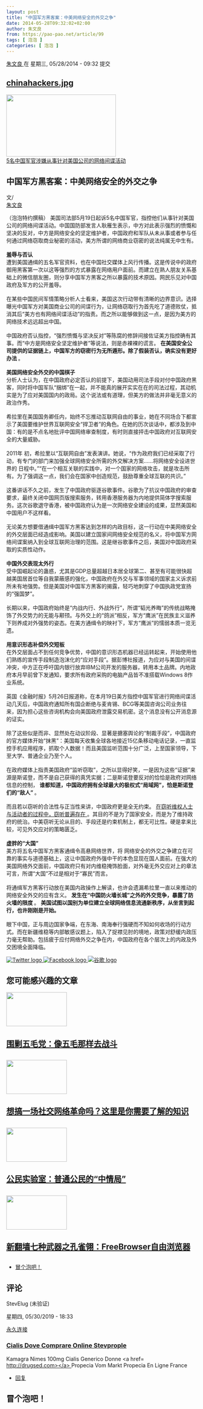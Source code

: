 ```yaml
---
layout: post
title: "中国军方黑客案：中美网络安全的外交之争"
date: 2014-05-28T09:32:02+02:00
author: 朱文良
from: https://pao-pao.net/article/99
tags: [ 泡泡 ]
categories: [ 泡泡 ]
---
```


<section class="clearfix" id="content" role="main">
 <div class="region region-content">
  <div class="block block-system" id="block-system-main">
   <div class="content">
    <div about="/article/99" class="node node-pao-pao-article node-promoted node-full view-mode-full clearfix" id="node-99" typeof="sioc:Item foaf:Document">
     <span class="rdf-meta element-hidden" content="中国军方黑客案：中美网络安全的外交之争" property="dc:title">
     </span>
     <span class="rdf-meta element-hidden" content="1" datatype="xsd:integer" property="sioc:num_replies">
     </span>
     <div class="submitted">
      <span content="2014-05-28T09:32:02+02:00" datatype="xsd:dateTime" property="dc:date dc:created" rel="sioc:has_creator">
       <a about="/author/134" class="username" datatype="" href="/author/134" property="foaf:name" title="查看用户资料" typeof="sioc:UserAccount" xml:lang="">
        朱文良
       </a>
       在 星期三, 05/28/2014 - 09:32 提交
      </span>
     </div>
     <div class="content">
      <div class="field field-name-field-image field-type-image field-label-hidden">
       <div class="field-items">
        <div class="field-item even">
         <div class="file file-image file-image-jpeg" id="file-203--2">
          <h2 class="element-invisible">
           <a href="/file/203">
            chinahackers.jpg
           </a>
          </h2>
          <div class="content">
           <img alt="" height="164" src="https://pao-pao.net/sites/pao-pao.net/files/styles/article_detail/public/chinahackers.jpg?itok=S7b2Spdw" title="" typeof="foaf:Image" width="290"/>
           <div class="field field-name-field-image-source field-type-link-field field-label-hidden">
            <div class="field-items">
             <div class="field-item even">
              <a href="https://www.anpfoto.nl/search.pp?page=1&amp;ShowPicture=27300276&amp;pos=1">
               5名中国军官涉嫌从事针对美国公司的网络间谍活动
              </a>
             </div>
            </div>
           </div>
          </div>
         </div>
        </div>
       </div>
      </div>
      <div class="field field-name-title field-type-ds field-label-hidden">
       <div class="field-items">
        <div class="field-item even" property="dc:title">
         <h1 class="page-title">
          中国军方黑客案：中美网络安全的外交之争
         </h1>
        </div>
       </div>
      </div>
      <div class="field-name-author">
       <div class="label-inline">
        文/
       </div>
       <a about="/author/134" class="username" datatype="" href="/author/134" property="foaf:name" title="查看用户资料" typeof="sioc:UserAccount" xml:lang="">
        朱文良
       </a>
      </div>
      <div class="field field-name-body field-type-text-with-summary field-label-hidden">
       <div class="field-items">
        <div class="field-item even" property="content:encoded">
         <p>
          （泡泡特约撰稿） 美国司法部5月19日起诉5名中国军官，指控他们从事针对美国公司的网络间谍活动。中国国防部发言人耿雁生表示，中方对此表示强烈的愤慨和坚决的反对，中方是网络安全的坚定维护者，中国政府和军队从未从事或者参与任何通过网络窃取商业秘密的活动，美方所谓的网络商业窃密的说法纯属无中生有。
          <br/>
          <br/>
          <strong>
           羞辱与否认
          </strong>
          <br/>
          遭到美国通缉的五名军官资料，也在中国社交媒体上风行传播。这是传说中的政府御用黑客第一次以这等强烈的方式暴露在网络用户面前。而建立在熟人朋友关系基础上的微信朋友圈，则分享中国军方黑客之所以暴露的技术原因。网民乐见对中国政府及军方的公开羞辱。
          <br/>
          <br/>
          在某些中国民间军情策略分析人士看来，美国这次行动带有清晰的边界意识。选择曝光中国军方对美国商业公司的间谍行为，让网络窃取行为首先吃了道德败仗，抵消其后“美方也有网络间谍活动”的指责。而之所以能够做到这一点，是因为美方的网络技术远远超出中国。
          <br/>
          <br/>
          中国政府否认指控，“强烈愤慨与坚决反对”等陈腐的修辞间接佐证美方指控确有其事。而“中方是网络安全坚定维护者”等说法，则是赤裸裸的谎言。
          <strong>
           在美国安全公司提供的证据链上，中国军方的窃密行为无所遁形。除了假装否认，确实没有更好办法
          </strong>
          。
          <br/>
          <br/>
          <strong>
           美国网络安全外交的中国棋子
          </strong>
          <br/>
          分析人士认为，在中国政府必定否认的前提下，美国动用司法手段对付中国政府黑客，同时将中国军队“捆绑”在一起，并不能真的展开实实在在的司法过程，其动机实是为了应对美国国内的政局。这个说法或有道理，但美方的做法并非毫无意义的政治作秀。
          <br/>
          <br/>
          希拉里在美国国务卿任内，始终不忘推动互联网自由的事业，她在不同场合下都宣示了美国要维护世界互联网安全“捍卫者”的角色。在她的历次谈话中，都涉及到中国：有的是不点名地批评中国网络审查制度，有时则直接抨击中国政府对互联网安全的大量威胁。
          <br/>
          <br/>
          2011年 初，希拉里以“互联网自由”发表演讲。她说，“作为政府我们已经采取了行动，有专门的部门来加强全球网络安全所需的外交解决方案……将网络安全设进世界的 日程中。”“在一个相互关联的实践中，对一个国家的网络攻击，就是攻击所有。为了强调这一点，我们会在国家中创造规范，鼓励尊重全球互联的共识。”
          <br/>
          <br/>
          这番讲话不久之前，发生了中国政府驱逐谷歌事件。谷歌为了抗议中国政府的审查要求，最终关闭中国网页版搜索服务，转用香港服务器为内地提供简体字搜索服务。这次谷歌退守香港，被中国政府认为是一次网络安全建设的成果，显然美国和中国用户不这样看。
          <br/>
          <br/>
          无论美方想要借通缉中国军方黑客达到怎样的内政目标，这一行动在中美网络安全的外交层面已经造成影响。美国以建立国家间网络安全规范的名义，将中国军方网络间谍案纳入到全球互联网治理的范围。这是继谷歌事件之后，美国对中国政府采取的实质性动作。
          <br/>
          <br/>
          <strong>
           中国外交表现太外行
          </strong>
          <br/>
          受中国崛起论的蛊惑，尤其是GDP总量超越日本居全球第二、甚至有可能很快超越美国居首位等自我蒙蔽感的强化，中国政府在外交与军事领域的国家主义诉求前所未有地强势。但是美国对中国军方黑客的揭露，轻巧地刺穿了中国执政党宣扬的“强国梦”。
          <br/>
          <br/>
          长期以来，中国政府始终是“内战内行、外战外行”，所谓“韬光养晦”的传统战略掩饰了外交势力的无能与颟顸。与外交上的“鸽派”相反，军方“鹰派”在民族主义滋养下则养成对外强势的姿态。在美方通缉令的映衬下，军方“鹰派”的懦弱本质一览无遗。
          <br/>
          <br/>
          <strong>
           用意识形态补偿外交短板
          </strong>
          <br/>
          在外交层面占不到任何竞争优势，中国的意识形态机器已经运转起来，开始使用他们熟练的宣传手段制造泡沫化的“应对手段”。据彭博社报道，为应对与美国的间谍冲突，中方正在呼吁国内银行放弃IBM公司开发的服务器，转用本土品牌。内地政府本月早前曾下发通知，要求所有政府采购的电脑产品皆不准搭载Windows 8作业系统。
          <br/>
          <br/>
          英国《金融时报》5月26日报道称，在本月19日美方指控中国军官进行网络间谍活动几天后，中国政府通知所有国企断绝与麦肯锡、BCG等美国咨询公司业务往来，因为担心这些咨询机构会向美国政府泄露交易机密。这个消息没有公开消息源的证实。
          <br/>
          <br/>
          除了这些似是而非、显然处在动议阶段、显著是搪塞舆论的“制裁手段”，中国政府的官方媒体开始“抹黑”：美国每天收集全球各地接近15亿条移动电话记录，一直监控手机应用程序，抓取个人数据！而且美国监听范围十分广泛，上至国家领导，下至大学、普通企业乃至个人。
          <br/>
          <br/>
          在政府媒体上指责美国政府“监听窃取”，之所以显得好笑，一是因为这些“证据”来源是斯诺登，而不是自己获得的真凭实据；二是斯诺登要反对的恰恰是政府对网络信息的控制，
          <strong>
           谁都知道，中国政府拥有全球最大的极权式“局域网”，恰是斯诺登们的“敌人”
          </strong>
          。
          <br/>
          <br/>
          而且若以窃听的合法性与正当性来讲，中国政府更是全无约束。
          <a href="https://pao-pao.net/node/94" rel="nofollow">
           在窃听维权人士与活动者的过程中，窃听普遍存在
          </a>
          。其目的不是为了国家安全，而是为了维持政府的统治。中美窃听无论从目的、手段还是约束机制上，都无可比性。硬是拿来比较，可见外交应对的策略匮乏。
          <br/>
          <br/>
          <strong>
           虚胖的“大国”
          </strong>
          <br/>
          美方将五名中国军方黑客通缉令高悬网络世界，将 网络安全的外交之争建立在可靠的事实与道德基础上，这让中国政府外强中干的本色显现在国人面前。在强大的美国网络外交面前，中国政府只有对内维稳掩饰脸面，对外毫无外交应对上的章法可言，所谓“大国”不过是相对于“寡民”而言。
          <br/>
          <br/>
          将通缉军方黑客行动放在美国内政操作上解读，也许会遗漏希拉里一直以来推动的网络安全外交的应有含义。
          <strong>
           发生在“中国防火墙长城”之外的外交竞争，暴露了防火墙的限度
          </strong>
          。
          <strong>
           美国试图以国别为单位建立全球网络信息流通新秩序，从坐言到起行，也许刚刚是开始。
          </strong>
          <br/>
          <br/>
          眼下中国，正与周边国家争端，在东海、南海奉行强硬而不知如何收场的行动方式。而在新疆维稳等内部敏感议题上，陷入了捉襟见肘的境地，政策对舒缓内政压力毫无帮助。包括疲于应付网络外交之争在内，中国政府在各个层次上的内政及外交困境全面降临。
         </p>
        </div>
       </div>
      </div>
      <div class="field field-name-service-links-displays-group field-type-ds field-label-hidden">
       <div class="field-items">
        <div class="field-item even">
         <div class="service-links">
          <a class="service-links-twitter" href="https://twitter.com/share?url=https%3A//pao-pao.net/article/99&amp;text=%E4%B8%AD%E5%9B%BD%E5%86%9B%E6%96%B9%E9%BB%91%E5%AE%A2%E6%A1%88%EF%BC%9A%E4%B8%AD%E7%BE%8E%E7%BD%91%E7%BB%9C%E5%AE%89%E5%85%A8%E7%9A%84%E5%A4%96%E4%BA%A4%E4%B9%8B%E4%BA%89" rel="nofollow" title="Share this on Twitter">
           <img alt="Twitter logo" src="https://pao-pao.net/sites/pao-pao.net/themes/rnw_paopao/servicelinks/png/twitter.png" typeof="foaf:Image"/>
          </a>
          <a class="service-links-facebook" href="https://www.facebook.com/sharer.php?u=https%3A//pao-pao.net/article/99&amp;t=%E4%B8%AD%E5%9B%BD%E5%86%9B%E6%96%B9%E9%BB%91%E5%AE%A2%E6%A1%88%EF%BC%9A%E4%B8%AD%E7%BE%8E%E7%BD%91%E7%BB%9C%E5%AE%89%E5%85%A8%E7%9A%84%E5%A4%96%E4%BA%A4%E4%B9%8B%E4%BA%89" rel="nofollow" title="Share on Facebook">
           <img alt="Facebook logo" src="https://pao-pao.net/sites/pao-pao.net/themes/rnw_paopao/servicelinks/png/facebook.png" typeof="foaf:Image"/>
          </a>
          <a class="service-links-google" href="https://www.google.com/bookmarks/mark?op=add&amp;bkmk=https%3A//pao-pao.net/article/99&amp;title=%E4%B8%AD%E5%9B%BD%E5%86%9B%E6%96%B9%E9%BB%91%E5%AE%A2%E6%A1%88%EF%BC%9A%E4%B8%AD%E7%BE%8E%E7%BD%91%E7%BB%9C%E5%AE%89%E5%85%A8%E7%9A%84%E5%A4%96%E4%BA%A4%E4%B9%8B%E4%BA%89" rel="nofollow" title="Bookmark this post on Google">
           <img alt="谷歌 logo" src="https://pao-pao.net/sites/pao-pao.net/themes/rnw_paopao/servicelinks/png/google.png" typeof="foaf:Image"/>
          </a>
         </div>
        </div>
       </div>
      </div>
     </div>
     <div class="block block-views related" id="block-views-articles-related-block-1">
      <h2>
       您可能感兴趣的文章
      </h2>
      <div class="content">
       <div class="view view-articles-related view-id-articles_related view-display-id-block_1 related promoted view-dom-id-f55f1a84167842a02cbe24e0203cb891">
        <div class="view-content">
         <div class="views-row views-row-1 views-row-odd views-row-first">
          <div class="ds-2col node node-pao-pao-article node-promoted view-mode-home_promoted_block_ clearfix">
           <div class="group-left">
            <div class="field field-name-field-image field-type-image field-label-hidden">
             <div class="field-items">
              <div class="field-item even">
               <a href="/article/122">
                <img height="90" src="https://pao-pao.net/sites/pao-pao.net/files/styles/home_promoted/public/20140701_134644.jpg?itok=GUG_1GX4" typeof="foaf:Image" width="160"/>
               </a>
              </div>
             </div>
            </div>
           </div>
           <div class="group-right">
            <div class="field field-name-field-promotitle field-type-text field-label-hidden">
             <div class="field-items">
              <div class="field-item even">
               <h2>
                <a href="/article/122">
                 围剿五毛党：像五毛那样去战斗
                </a>
                <h2>
                </h2>
               </h2>
              </div>
             </div>
            </div>
           </div>
          </div>
         </div>
         <div class="views-row views-row-2 views-row-even">
          <div class="ds-2col node node-pao-pao-article node-promoted node-sticky view-mode-home_promoted_block_ clearfix">
           <div class="group-left">
            <div class="field field-name-field-image field-type-image field-label-hidden">
             <div class="field-items">
              <div class="field-item even">
               <a href="/article/776">
                <img height="90" src="https://pao-pao.net/sites/pao-pao.net/files/styles/home_promoted/public/tou__22.jpg?itok=TSbS6GB0" typeof="foaf:Image" width="160"/>
               </a>
              </div>
             </div>
            </div>
           </div>
           <div class="group-right">
            <div class="field field-name-field-promotitle field-type-text field-label-hidden">
             <div class="field-items">
              <div class="field-item even">
               <h2>
                <a href="/article/776">
                 想搞一场社交网络革命吗？这里是你需要了解的知识
                </a>
                <h2>
                </h2>
               </h2>
              </div>
             </div>
            </div>
           </div>
          </div>
         </div>
         <div class="views-row views-row-3 views-row-odd">
          <div class="ds-2col node node-pao-pao-article node-promoted view-mode-home_promoted_block_ clearfix">
           <div class="group-left">
            <div class="field field-name-field-image field-type-image field-label-hidden">
             <div class="field-items">
              <div class="field-item even">
               <a href="/article/342">
                <img height="90" src="https://pao-pao.net/sites/pao-pao.net/files/styles/home_promoted/public/1_19.png?itok=DtPJqD2r" typeof="foaf:Image" width="160"/>
               </a>
              </div>
             </div>
            </div>
           </div>
           <div class="group-right">
            <div class="field field-name-field-promotitle field-type-text field-label-hidden">
             <div class="field-items">
              <div class="field-item even">
               <h2>
                <a href="/article/342">
                 公民实验室：普通公民的“中情局”
                </a>
                <h2>
                </h2>
               </h2>
              </div>
             </div>
            </div>
           </div>
          </div>
         </div>
         <div class="views-row views-row-4 views-row-even views-row-last">
          <div class="ds-2col node node-pao-pao-article node-promoted view-mode-home_promoted_block_ clearfix">
           <div class="group-left">
            <div class="field field-name-field-image field-type-image field-label-hidden">
             <div class="field-items">
              <div class="field-item even">
               <a href="/article/410">
                <img height="90" src="https://pao-pao.net/sites/pao-pao.net/files/styles/home_promoted/public/freebrowser-2-b-512x250.jpg?itok=K4a-Z91o" typeof="foaf:Image" width="160"/>
               </a>
              </div>
             </div>
            </div>
           </div>
           <div class="group-right">
            <div class="field field-name-field-promotitle field-type-text field-label-hidden">
             <div class="field-items">
              <div class="field-item even">
               <h2>
                <a href="/article/410">
                 新翻墙七种武器之孔雀翎：FreeBrowser自由浏览器
                </a>
                <h2>
                </h2>
               </h2>
              </div>
             </div>
            </div>
           </div>
          </div>
         </div>
        </div>
       </div>
      </div>
     </div>
     <!-- /.block -->
     <ul class="links inline">
      <li class="comment-add first last active">
       <a class="active" href="/article/99#comment-form" title="分享您有关本文的看法与观点。">
        冒个泡吧！
       </a>
      </li>
     </ul>
     <div class="comment-wrapper" id="comments">
      <h2 class="title">
       评论
      </h2>
      <a id="comment-12379">
      </a>
      <div about="/comment/12379#comment-12379" class="comment comment-by-anonymous clearfix" typeof="sioc:Post sioct:Comment">
       <div class="attribution">
        <div class="comment-submitted">
         <p class="commenter-name">
          <span rel="sioc:has_creator">
           <span class="username" datatype="" property="foaf:name" typeof="sioc:UserAccount" xml:lang="">
            StevElug (未验证)
           </span>
          </span>
         </p>
         <p class="comment-time">
          <span content="2019-05-30T18:33:57+02:00" datatype="xsd:dateTime" property="dc:date dc:created">
           星期四, 05/30/2019 - 18:33
          </span>
         </p>
         <p class="comment-permalink">
          <a class="permalink" href="/comment/12379#comment-12379" rel="bookmark">
           永久连接
          </a>
         </p>
        </div>
       </div>
       <div class="comment-text">
        <div class="comment-arrow">
        </div>
        <h3 datatype="" property="dc:title">
         <a class="permalink" href="/comment/12379#comment-12379" rel="bookmark">
          Cialis Dove Comprare Online Stevprople
         </a>
        </h3>
        <div class="content">
         <span class="rdf-meta element-hidden" rel="sioc:reply_of" resource="/article/99">
         </span>
         <div class="field field-name-comment-body field-type-text-long field-label-hidden">
          <div class="field-items">
           <div class="field-item even" property="content:encoded">
            <p>
             Kamagra Nimes 100mg Cialis Generico Donne  &lt;a href=
             <a href="http://drugsed.com&gt;&lt;/a&gt;">
              http://drugsed.com&gt;&lt;/a&gt;
             </a>
             Propecia Vom Markt Propecia En Ligne France
            </p>
           </div>
          </div>
         </div>
        </div>
        <!-- /.content -->
        <ul class="links inline">
         <li class="comment-reply first last">
          <a href="/comment/reply/99/12379">
           回复
          </a>
         </li>
        </ul>
       </div>
       <!-- /.comment-text -->
      </div>
      <h2 class="title comment-form">
       冒个泡吧！
      </h2>
     </div>
    </div>
   </div>
  </div>
  <!-- /.block -->
 </div>
 <!-- /.region -->
</section>


